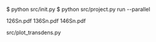 $ python src/init.py
$ python src/project.py run --parallel

126Sn.pdf
136Sn.pdf
146Sn.pdf

src/plot_transdens.py
